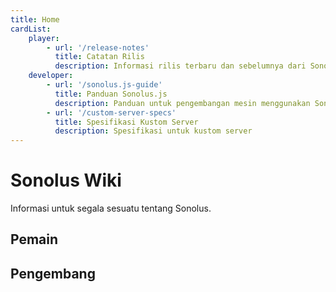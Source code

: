 ```yaml
---
title: Home
cardList:
    player:
        - url: '/release-notes'
          title: Catatan Rilis
          description: Informasi rilis terbaru dan sebelumnya dari Sonolus
    developer:
        - url: '/sonolus.js-guide'
          title: Panduan Sonolus.js
          description: Panduan untuk pengembangan mesin menggunakan Sonolus.js
        - url: '/custom-server-specs'
          title: Spesifikasi Kustom Server
          description: Spesifikasi untuk kustom server
---
```


# Sonolus Wiki

Informasi untuk segala sesuatu tentang Sonolus.

## Pemain

<CardList category="player" />

## Pengembang

<CardList category="developer" />
